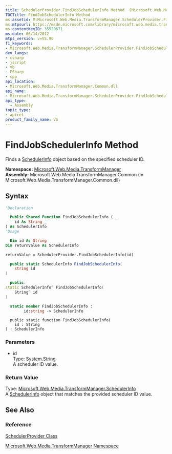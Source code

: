 ```yaml
---
title: SchedulerProvider.FindJobSchedulerInfo Method  (Microsoft.Web.Media.TransformManager)
TOCTitle: FindJobSchedulerInfo Method
ms:assetid: M:Microsoft.Web.Media.TransformManager.SchedulerProvider.FindJobSchedulerInfo(System.String)
ms:mtpsurl: https://msdn.microsoft.com/library/microsoft.web.media.transformmanager.schedulerprovider.findjobschedulerinfo(v=VS.90)
ms:contentKeyID: 35520671
ms.date: 06/14/2012
mtps_version: v=VS.90
f1_keywords:
- Microsoft.Web.Media.TransformManager.SchedulerProvider.FindJobSchedulerInfo
dev_langs:
- csharp
- jscript
- vb
- FSharp
- cpp
api_location:
- Microsoft.Web.Media.TransformManager.Common.dll
api_name:
- Microsoft.Web.Media.TransformManager.SchedulerProvider.FindJobSchedulerInfo
api_type:
  - Assembly
topic_type:
- apiref
product_family_name: VS
---
```


# FindJobSchedulerInfo Method

Finds a [SchedulerInfo](schedulerinfo-class-microsoft-web-media-transformmanager.md) object based on the specified scheduler ID.

**Namespace:**  [Microsoft.Web.Media.TransformManager](microsoft-web-media-transformmanager-namespace.md)  
**Assembly:**  Microsoft.Web.Media.TransformManager.Common (in Microsoft.Web.Media.TransformManager.Common.dll)

## Syntax

```vb
'Declaration

  Public Shared Function FindJobSchedulerInfo ( _
    id As String _
) As SchedulerInfo
'Usage

  Dim id As String
Dim returnValue As SchedulerInfo

returnValue = SchedulerProvider.FindJobSchedulerInfo(id)
```

```csharp
  public static SchedulerInfo FindJobSchedulerInfo(
    string id
)
```

```cpp
  public:
static SchedulerInfo^ FindJobSchedulerInfo(
    String^ id
)
```

``` fsharp
  static member FindJobSchedulerInfo :
        id:string -> SchedulerInfo
```

```jscript
  public static function FindJobSchedulerInfo(
    id : String
) : SchedulerInfo
```

### Parameters

  - id  
    Type: [System.String](https://msdn.microsoft.com/library/s1wwdcbf)  
    A scheduler ID value.  

### Return Value

Type: [Microsoft.Web.Media.TransformManager.SchedulerInfo](schedulerinfo-class-microsoft-web-media-transformmanager.md)  
A [SchedulerInfo](schedulerinfo-class-microsoft-web-media-transformmanager.md) object that matches the provided scheduler ID value.  

## See Also

### Reference

[SchedulerProvider Class](schedulerprovider-class-microsoft-web-media-transformmanager.md)

[Microsoft.Web.Media.TransformManager Namespace](microsoft-web-media-transformmanager-namespace.md)
